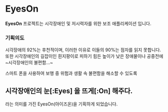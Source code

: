 # EyesOn



**EyesOn** 프로젝트는 시각장애인 및 저시력자를 위한 보조 애플리케이션 입니다.


### 기획의도
시각장애의 92%는 후천적이며, 이러한 이유로 이들의 90%는 점자를 읽지 못합니다.
또한 시각장애인의 길잡이인 흰지팡이로 피하기 힘든 높이가 낮은 장애물이나 공중전에
~시각장애인의 불편함...~

스마트 폰을 사용하여 보행 중 위험과 생활 속 불편함을 해소할 수 있도록
## 시각장애인의 **눈[:Eyes]** 을 **뜨게[:On]** 해주다. 
라는 의미를 가진 EyesOn(아이즈온)을 기획하게 되었습니다.

